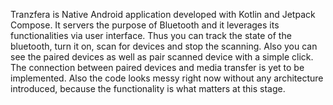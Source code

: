 Tranzfera is Native Android application developed with Kotlin and Jetpack Compose. It servers the purpose of Bluetooth and it leverages its functionalities via user interface. 
Thus you can track the state of the bluetooth, turn it on, scan for devices and stop the scanning. Also you can see the paired devices as well as pair scanned device with a simple click. The connection between paired devices and media transfer is 
yet to be implemented. Also the code looks messy right now without any architecture introduced, because the functionality is what matters at this stage.
